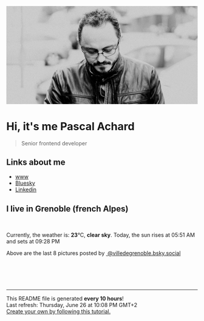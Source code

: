![Pascal Achard](./images/photo-pascal-achard.jpg)
# Hi, it's me Pascal Achard
> Senior frontend developer

## Links about me
- [www](https://www.pascal-achard.com)
- [Bluesky](https://bsky.app/profile/botmaster-p-achard.bsky.social)
- [Linkedin](http://www.linkedin.com/in/pascal-achard)


## I live in Grenoble (french Alpes)
<img src="https://openweathermap.org/img/wn/01n@2x.png" alt="">

Currently, the weather is: **23**°C, **clear sky**.
Today, the sun rises at 05:51 AM and sets at 09:28 PM

Above are the last 8 pictures posted by <a href="https://bsky.app/profile/villedegrenoble.bsky.social" target="_blank"><img alt="" src="https://web-cdn.bsky.app/static/favicon-32x32.png" width="32"/> @villedegrenoble.bsky.social</a>

<p style="display: flex; flex-wrap: wrap; gap: 20px;">
        <img src="https://cdn.bsky.app/img/feed_thumbnail/plain/did:plc:k7jpyzyjekw6krtvxxqwmap3/bafkreidpdsaefe32kgd4g2u2o65xen7bxblql4cvxptaoyibce7hocq6vu@jpeg" alt="" width="200" style="object-fit: cover;"/>
        <img src="https://cdn.bsky.app/img/feed_thumbnail/plain/did:plc:k7jpyzyjekw6krtvxxqwmap3/bafkreih5euo4wkbjllmiw5qrg4w74yan3upisnt7vb6jo7jgqzd2b6zugi@jpeg" alt="" width="200" style="object-fit: cover;"/>
        <img src="https://cdn.bsky.app/img/feed_thumbnail/plain/did:plc:k7jpyzyjekw6krtvxxqwmap3/bafkreihsz7ge5c4mnst57325jrjz2rfwnaitnwzfxlqbiopz2f3cqixz3q@jpeg" alt="" width="200" style="object-fit: cover;"/>
        <img src="https://cdn.bsky.app/img/feed_thumbnail/plain/did:plc:k7jpyzyjekw6krtvxxqwmap3/bafkreidptegkg4ao3egjull67yho3y3gubjdrrcs25hltpv3xeqpeyt5cu@jpeg" alt="" width="200" style="object-fit: cover;"/>
        <img src="https://cdn.bsky.app/img/feed_thumbnail/plain/did:plc:k7jpyzyjekw6krtvxxqwmap3/bafkreihjjr6dtgq4jhjuq3ubxrcl7ibqpqeqhrik6ye54okyysocwurmoi@jpeg" alt="" width="200" style="object-fit: cover;"/>
        <img src="https://cdn.bsky.app/img/feed_thumbnail/plain/did:plc:k7jpyzyjekw6krtvxxqwmap3/bafkreickfwak4o3w4tm4kqsdwzsr7gn47btjuycwvpn22nu77lnuxkopfa@jpeg" alt="" width="200" style="object-fit: cover;"/>
        <img src="https://cdn.bsky.app/img/feed_thumbnail/plain/did:plc:k7jpyzyjekw6krtvxxqwmap3/bafkreicwdw6pwwxfapoweieexepphmdpqwcjqlbdekvfl4u6r4gn2ngx7y@jpeg" alt="" width="200" style="object-fit: cover;"/>
        <img src="https://cdn.bsky.app/img/feed_thumbnail/plain/did:plc:k7jpyzyjekw6krtvxxqwmap3/bafkreieft2yhvhuvbkp2lko44oycoqz6s4a5txpvm56weoow6e22qedgwy@jpeg" alt="" width="200" style="object-fit: cover;"/>
</p>

------------
<p>This README file is generated <b>every 10 hours</b>!
    <br />Last refresh: Thursday, June 26 at 10:08 PM GMT+2
    <br /><a href="https://medium.com/@th.guibert/how-to-create-a-self-updating-readme-md-for-your-github-profile-f8b05744ca91">Create your own by following this tutorial.</a>
</p>
<p><a href="https://github.com/botmaster/botmaster/actions/workflows/main.yaml"><img alt="" src="https://github.com/botmaster/botmaster/actions/workflows/main.yaml/badge.svg" /></a></p>

